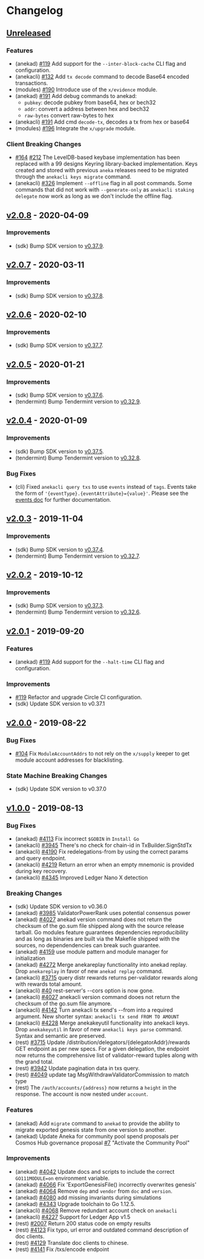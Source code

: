 <!--
Guiding Principles:

Changelogs are for humans, not machines.
There should be an entry for every single version.
The same types of changes should be grouped.
Versions and sections should be linkable.
The latest version comes first.
The release date of each version is displayed.
Mention whether you follow Semantic Versioning.

Usage:

Change log entries are to be added to the Unreleased section under the
appropriate stanza (see below). Each entry should ideally include a tag and
the Github issue reference in the following format:

* (<tag>) \#<issue-number> message

The issue numbers will later be link-ified during the release process so you do
not have to worry about including a link manually, but you can if you wish.

Types of changes (Stanzas):

"Features" for new features.
"Improvements" for changes in existing functionality.
"Deprecated" for soon-to-be removed features.
"Bug Fixes" for any bug fixes.
"Client Breaking" for breaking CLI commands and REST routes.
"State Machine Breaking" for breaking the AppState

Ref: https://keepachangelog.com/en/1.0.0/
-->

# Changelog

## [Unreleased]

### Features

* (anekad) [\#119](https://github.com/vitwit/aneka/pull/119) Add support for the `--inter-block-cache` CLI
flag and configuration.
* (anekacli) [\#132](https://github.com/vitwit/aneka/pull/132) Add `tx decode` command to decode
Base64 encoded transactions.
* (modules) [\#190](https://github.com/vitwit/aneka/pull/190) Introduce use of the `x/evidence` module.
* (anekad) [\#191](https://github.com/vitwit/aneka/pull/191) Add debug commands to anekad:
  * `pubkey`: decode pubkey from base64, hex or bech32
  * `addr`: convert a address between hex and bech32
  * `raw-bytes` convert raw-bytes to hex
* (anekacli) [\#191](https://github.com/vitwit/aneka/pull/191) Add cmd `decode-tx`, decodes a tx from hex or base64
* (modules) [\#196](https://github.com/vitwit/aneka/pull/196) Integrate the `x/upgrade` module.

### Client Breaking Changes

* [\#164](https://github.com/vitwit/aneka/pull/164) [\#212](https://github.com/vitwit/aneka/pull/212) The LevelDB-based
keybase implementation has been replaced with a 99 designs Keyring library-backed implementation. Keys created and stored
with previous `aneka` releases need to be migrated through the `anekacli keys migrate` command.
* (anekacli) [\#326](https://github.com/vitwit/aneka/pull/326) Implement `--offline` flag in all post commands. Some commands
that did not work with `--generate-only` as `anekacli staking delegate` now work as long as we don't include the offline flag.

## [v2.0.8] - 2020-04-09

### Improvements

* (sdk) Bump SDK version to [v0.37.9](https://github.com/cosmos/cosmos-sdk/releases/tag/v0.37.9).

## [v2.0.7] - 2020-03-11

### Improvements

* (sdk) Bump SDK version to [v0.37.8](https://github.com/cosmos/cosmos-sdk/releases/tag/v0.37.8).

## [v2.0.6] - 2020-02-10

### Improvements

* (sdk) Bump SDK version to [v0.37.7](https://github.com/cosmos/cosmos-sdk/releases/tag/v0.37.7).

## [v2.0.5] - 2020-01-21

### Improvements

* (sdk) Bump SDK version to [v0.37.6](https://github.com/cosmos/cosmos-sdk/releases/tag/v0.37.6).
* (tendermint) Bump Tendermint version to [v0.32.9](https://github.com/tendermint/tendermint/releases/tag/v0.32.9).

## [v2.0.4] - 2020-01-09

### Improvements

* (sdk) Bump SDK version to [v0.37.5](https://github.com/cosmos/cosmos-sdk/releases/tag/v0.37.5).
* (tendermint) Bump Tendermint version to [v0.32.8](https://github.com/tendermint/tendermint/releases/tag/v0.32.8).

### Bug Fixes

* (cli) Fixed `anekacli query txs` to use `events` instead of `tags`. Events take the form of `'{eventType}.{eventAttribute}={value}'`. Please
  see the [events doc](https://github.com/cosmos/cosmos-sdk/blob/master/docs/core/events.md#events-1)
  for further documentation.

## [v2.0.3] - 2019-11-04

### Improvements

* (sdk) Bump SDK version to [v0.37.4](https://github.com/cosmos/cosmos-sdk/releases/tag/v0.37.4).
* (tendermint) Bump Tendermint version to [v0.32.7](https://github.com/tendermint/tendermint/releases/tag/v0.32.7).

## [v2.0.2] - 2019-10-12

### Improvements

* (sdk) Bump SDK version to [v0.37.3](https://github.com/cosmos/cosmos-sdk/releases/tag/v0.37.3).
* (tendermint) Bump Tendermint version to [v0.32.6](https://github.com/tendermint/tendermint/releases/tag/v0.32.6).

## [v2.0.1] - 2019-09-20

### Features

* (anekad) [\#119](https://github.com/vitwit/aneka/pull/119) Add support for the `--halt-time` CLI flag and configuration.

### Improvements

* [\#119](https://github.com/vitwit/aneka/pull/119) Refactor and upgrade Circle CI
configuration.
* (sdk) Update SDK version to v0.37.1

## [v2.0.0] - 2019-08-22

### Bug Fixes

* [\#104](https://github.com/vitwit/aneka/issues/104) Fix `ModuleAccountAddrs` to
not rely on the `x/supply` keeper to get module account addresses for blacklisting.

### State Machine Breaking Changes

* (sdk) Update SDK version to v0.37.0

## [v1.0.0] - 2019-08-13

### Bug Fixes

* (anekad) [\#4113](https://github.com/cosmos/cosmos-sdk/issues/4113) Fix incorrect `$GOBIN` in `Install Go`
* (anekacli) [\#3945](https://github.com/cosmos/cosmos-sdk/issues/3945) There's no check for chain-id in TxBuilder.SignStdTx
* (anekacli) [\#4190](https://github.com/cosmos/cosmos-sdk/issues/4190) Fix redelegations-from by using the correct params and query endpoint.
* (anekacli) [\#4219](https://github.com/cosmos/cosmos-sdk/issues/4219) Return an error when an empty mnemonic is provided during key recovery.
* (anekacli) [\#4345](https://github.com/cosmos/cosmos-sdk/issues/4345) Improved Ledger Nano X detection

### Breaking Changes

* (sdk) Update SDK version to v0.36.0
* (anekad) [\#3985](https://github.com/cosmos/cosmos-sdk/issues/3985) ValidatorPowerRank uses potential consensus power
* (anekad) [\#4027](https://github.com/cosmos/cosmos-sdk/issues/4027) anekad version command does not return the checksum of the go.sum file shipped along with the source release tarball.
  Go modules feature guarantees dependencies reproducibility and as long as binaries are built via the Makefile shipped with the sources, no dependendencies can break such guarantee.
* (anekad) [\#4159](https://github.com/cosmos/cosmos-sdk/issues/4159) use module pattern and module manager for initialization
* (anekad) [\#4272](https://github.com/cosmos/cosmos-sdk/issues/4272) Merge anekareplay functionality into anekad replay.
  Drop `anekareplay` in favor of new `anekad replay` command.
* (anekacli) [\#3715](https://github.com/cosmos/cosmos-sdk/issues/3715) query distr rewards returns per-validator
  rewards along with rewards total amount.
* (anekacli) [\#40](https://github.com/cosmos/cosmos-sdk/issues/40) rest-server's --cors option is now gone.
* (anekacli) [\#4027](https://github.com/cosmos/cosmos-sdk/issues/4027) anekacli version command dooes not return the checksum of the go.sum file anymore.
* (anekacli) [\#4142](https://github.com/cosmos/cosmos-sdk/issues/4142) Turn anekacli tx send's --from into a required argument.
  New shorter syntax: `anekacli tx send FROM TO AMOUNT`
* (anekacli) [\#4228](https://github.com/cosmos/cosmos-sdk/issues/4228) Merge anekakeyutil functionality into anekacli keys.
  Drop `anekakeyutil` in favor of new `anekacli keys parse` command. Syntax and semantic are preserved.
* (rest) [\#3715](https://github.com/cosmos/cosmos-sdk/issues/3715) Update /distribution/delegators/{delegatorAddr}/rewards GET endpoint
  as per new specs. For a given delegation, the endpoint now returns the
  comprehensive list of validator-reward tuples along with the grand total.
* (rest) [\#3942](https://github.com/cosmos/cosmos-sdk/issues/3942) Update pagination data in txs query.
* (rest) [\#4049](https://github.com/cosmos/cosmos-sdk/issues/4049) update tag MsgWithdrawValidatorCommission to match type
* (rest) The `/auth/accounts/{address}` now returns a `height` in the response. The
  account is now nested under `account`.

### Features

* (anekad) Add `migrate` command to `anekad` to provide the ability to migrate exported
  genesis state from one version to another.
* (anekad) Update Aneka for community pool spend proposals per Cosmos Hub governance proposal [\#7](https://github.com/cosmos/cosmos-sdk/issues/7) "Activate the Community Pool"

### Improvements

* (anekad) [\#4042](https://github.com/cosmos/cosmos-sdk/issues/4042) Update docs and scripts to include the correct `GO111MODULE=on` environment variable.
* (anekad) [\#4066](https://github.com/cosmos/cosmos-sdk/issues/4066) Fix 'ExportGenesisFile() incorrectly overwrites genesis'
* (anekad) [\#4064](https://github.com/cosmos/cosmos-sdk/issues/4064) Remove `dep` and `vendor` from `doc` and `version`.
* (anekad) [\#4080](https://github.com/cosmos/cosmos-sdk/issues/4080) add missing invariants during simulations
* (anekad) [\#4343](https://github.com/cosmos/cosmos-sdk/issues/4343) Upgrade toolchain to Go 1.12.5.
* (anekacli) [\#4068](https://github.com/cosmos/cosmos-sdk/issues/4068) Remove redundant account check on `anekacli`
* (anekacli) [\#4227](https://github.com/cosmos/cosmos-sdk/issues/4227) Support for Ledger App v1.5
* (rest) [\#2007](https://github.com/cosmos/cosmos-sdk/issues/2007) Return 200 status code on empty results
* (rest) [\#4123](https://github.com/cosmos/cosmos-sdk/issues/4123) Fix typo, url error and outdated command description of doc clients.
* (rest) [\#4129](https://github.com/cosmos/cosmos-sdk/issues/4129) Translate doc clients to chinese.
* (rest) [\#4141](https://github.com/cosmos/cosmos-sdk/issues/4141) Fix /txs/encode endpoint

<!-- Release links -->

[Unreleased]: https://github.com/vitwit/aneka/compare/v2.0.8...HEAD
[v2.0.8]: https://github.com/vitwit/aneka/releases/tag/v2.0.8
[v2.0.7]: https://github.com/vitwit/aneka/releases/tag/v2.0.7
[v2.0.6]: https://github.com/vitwit/aneka/releases/tag/v2.0.6
[v2.0.5]: https://github.com/vitwit/aneka/releases/tag/v2.0.5
[v2.0.4]: https://github.com/vitwit/aneka/releases/tag/v2.0.4
[v2.0.3]: https://github.com/vitwit/aneka/releases/tag/v2.0.3
[v2.0.2]: https://github.com/vitwit/aneka/releases/tag/v2.0.2
[v2.0.1]: https://github.com/vitwit/aneka/releases/tag/v2.0.1
[v2.0.0]: https://github.com/vitwit/aneka/releases/tag/v2.0.0
[v1.0.0]: https://github.com/vitwit/aneka/releases/tag/v1.0.0
